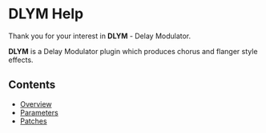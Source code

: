 # DLYM Help

Thank you for your interest in **DLYM** - Delay Modulator.

**DLYM** is a Delay Modulator plugin which produces chorus and flanger style effects.

## Contents

- [Overview](overview)
- [Parameters](parameters)
- [Patches](patches)

